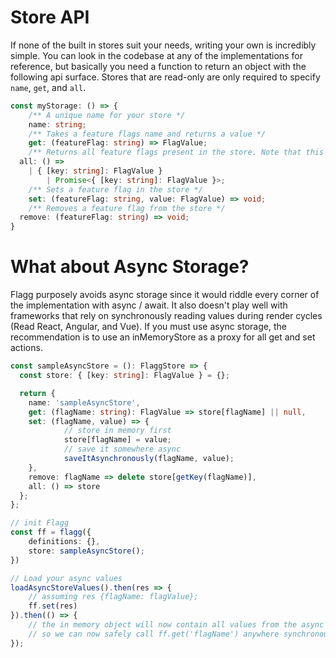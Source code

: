 # Store API

If none of the built in stores suit your needs, writing your own is incredibly simple. You can look in the codebase at any of the implementations for reference, but basically you need a function to return an object with the following api surface. Stores that are read-only are only required to specify `name`, `get`, and `all`.

```typescript
const myStorage: () => {
	/** A unique name for your store */
	name: string;
	/** Takes a feature flags name and returns a value */
	get: (featureFlag: string) => FlagValue;
	/** Returns all feature flags present in the store. Note that this method can be async. */
  all: () =>
    | { [key: string]: FlagValue }
		| Promise<{ [key: string]: FlagValue }>;
	/** Sets a feature flag in the store */
	set: (featureFlag: string, value: FlagValue) => void;
	/** Removes a feature flag from the store */
  remove: (featureFlag: string) => void;
}
```

# What about Async Storage?

Flagg purposely avoids async storage since it would riddle every corner of the implementation with async / await. It also doesn't play well with frameworks that rely on synchronously reading values during render cycles (Read React, Angular, and Vue). If you must use async storage, the recommendation is to use an inMemoryStore as a proxy for all get and set actions.

```typescript
const sampleAsyncStore = (): FlaggStore => {
  const store: { [key: string]: FlagValue } = {};

  return {
    name: 'sampleAsyncStore',
    get: (flagName: string): FlagValue => store[flagName] || null,
    set: (flagName, value) => {
			// store in memory first
			store[flagName] = value;
			// save it somewhere async
			saveItAsynchronously(flagName, value);
    },
    remove: flagName => delete store[getKey(flagName)],
    all: () => store
  };
};

// init Flagg
const ff = flagg({
	definitions: {},
	store: sampleAsyncStore();
})

// Load your async values
loadAsyncStoreValues().then(res => {
	// assuming res {flagName: flagValue};
	ff.set(res)
}).then(() => {
	// the in memory object will now contain all values from the async store
	// so we can now safely call ff.get('flagName') anywhere synchronously
});
```
